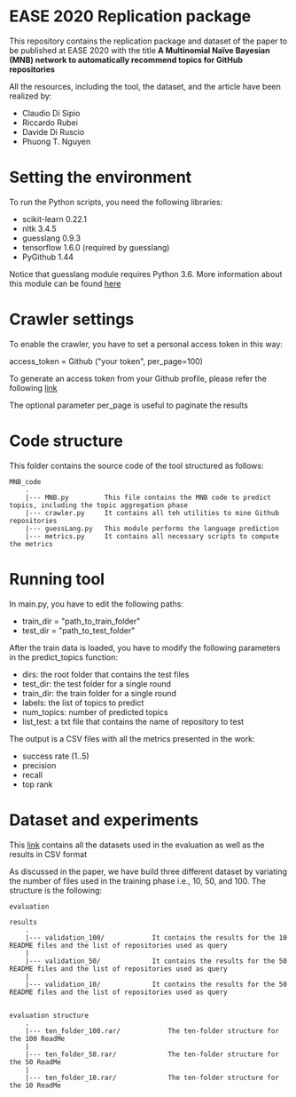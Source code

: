 # EASE 2020 Replication package


This repository contains the replication package and dataset of the paper to be published at EASE 2020 with the title **A Multinomial Naïve Bayesian (MNB) network to
automatically recommend topics for GitHub repositories**

All the resources, including the tool, the dataset, and the article have been realized by:

- Claudio Di Sipio 
- Riccardo Rubei
- Davide Di Ruscio
- Phuong T. Nguyen


# Setting the environment 

To run the Python scripts, you need the following libraries:

- scikit-learn 0.22.1
- nltk 3.4.5
- guesslang 0.9.3
- tensorflow 1.6.0 (required by guesslang)
- PyGithub 1.44

Notice that guesslang module requires Python 3.6. More information about this module can be found [here](https://pypi.org/project/guesslang/)

# Crawler settings

To enable the crawler, you have to set a personal access token in this way:

access_token = Github ("your token", per_page=100)

To generate an access token from your Github profile, please refer the following [link](https://help.github.com/en/github/authenticating-to-github/creating-a-personal-access-token-for-the-command-line)

The optional parameter per_page is useful to paginate the results

# Code structure 

This folder contains the source code of the tool structured as follows:
```
MNB_code
    .
    |--- MNB.py         This file contains the MNB code to predict topics, including the topic aggregation phase
    |--- crawler.py     It contains all teh utilities to mine Github repositories
    |--- guessLang.py   This module performs the language prediction
    |--- metrics.py     It contains all necessary scripts to compute the metrics         
```


# Running tool 

In main.py, you have to edit the following paths:

- train_dir = "path_to_train_folder"
- test_dir = "path_to_test_folder"


After the train data is loaded, you have to modify the following parameters in the predict_topics function: 

- dirs: the root folder that contains the test files
- test_dir: the test folder for a single round
- train_dir: the train folder for a single round
- labels: the list of topics to predict
- num_topics: number of predicted topics
- list_test: a txt file that contains the name of repository to test

The output is a CSV files with all the metrics presented in the work:
- success rate (1..5)
- precision
- recall
- top rank



# Dataset and experiments

This [link](https://drive.google.com/drive/folders/197LCCfBTcpbqqaPfxO4C8V0t3f-XFnKT) contains all the datasets used in the evaluation as well as the results in CSV format

As discussed in the paper, we have build three different dataset by variating the number of files used in the training phase i.e., 10, 50, and 100. The structure is the following:

```
evaluation

results
    .
    |--- validation_100/            It contains the results for the 10 README files and the list of repositories used as query 
    |
    |--- validation_50/             It contains the results for the 50 README files and the list of repositories used as query 
    |
    |--- validation_10/             It contains the results for the 50 README files and the list of repositories used as query


evaluation structure
    .
    |--- ten_folder_100.rar/            The ten-folder structure for the 100 ReadMe
    |
    |--- ten_folder_50.rar/             The ten-folder structure for the 50 ReadMe
    |
    |--- ten_folder_10.rar/             The ten-folder structure for the 10 ReadMe
    
```




